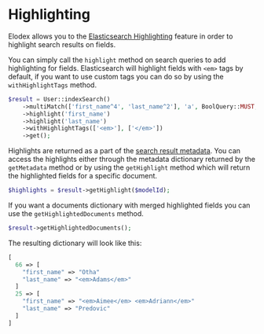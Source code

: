# Highlighting
Elodex allows you to the [Elasticsearch Highlighting][Elasticsearch Highlighting] feature in order to highlight search results on fields.

You can simply call the `highlight` method on search queries to add highlighting for fields.
Elasticsearch will highlight fields with `<em>` tags by default, if you want to use custom tags you can do so by using the `withHighlightTags` method.


```php
$result = User::indexSearch()
    ->multiMatch(['first_name^4', 'last_name^2'], 'a', BoolQuery::MUST, ['type'=>'phrase_prefix'])
    ->highlight('first_name')
    ->highlight('last_name')
    ->withHighlightTags(['<em>'], ['</em>'])
    ->get();
```

Highlights are returned as a part of the [search result metadata][Elodex Search Results Metadata].
You can access the highlights either through the metadata dictionary returned by the `getMetadata` method or by using the `getHighlight` method which will return the highlighted fields for a specific document.
```php
$highlights = $result->getHighlight($modelId);
```


If you want a documents dictionary with merged highlighted fields you can use the `getHighlightedDocuments` method.
```php
$result->getHighlightedDocuments();
```

The resulting dictionary will look like this:
```php
[
  66 => [
    "first_name" => "Otha"
    "last_name" => "<em>Adams</em>"
  ]
  25 => [
    "first_name" => "<em>Aimee</em> <em>Adriann</em>"
    "last_name" => "Predovic"
  ]
]
```


[Elasticsearch Highlighting]: https://www.elastic.co/guide/en/elasticsearch/reference/current/search-request-highlighting.html "Elasticsearch Highlighting"
[Elodex Search Results Metadata]: https://github.com/Elodex/Documentation/blob/develop/06_Search.md#metadata "Elodex Search Results Metadata"
